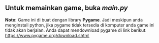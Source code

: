 <h2>Untuk memainkan game, buka <i>main.py</i></h2>

<b>Note:</b> Game ini di buat dengan library <b>Pygame</b>. Jadi meskipun anda menginstall python, jika pygame tidak tersedia di komputer anda game ini tidak akan berjalan.
      Anda dapat mendownload pygame di link berikut: https://www.pygame.org/download.shtml
